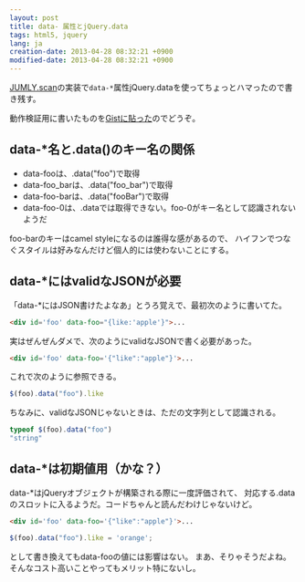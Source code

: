 ```yaml
---
layout: post
title: data- 属性とjQuery.data
tags: html5, jquery
lang: ja
creation-date: 2013-04-28 08:32:21 +0900
modified-date: 2013-04-28 08:32:21 +0900
---
```

[JUMLY.scan](http://jumly.herokuapp.com/)の実装で`data-*`属性jQuery.dataを使ってちょっとハマったので書き残す。

動作検証用に書いたものを[Gistに貼った](https://gist.github.com/tmtk75/5475559)のでどうぞ。

## data-*名と.data()のキー名の関係
- data-fooは、.data("foo")で取得
- data-foo\_barは、.data("foo\_bar")で取得
- data-foo-barは、.data("fooBar")で取得
- data-foo-0は、.dataでは取得できない。foo-0がキー名として認識されないようだ

foo-barのキーはcamel styleになるのは誰得な感があるので、
ハイフンでつなぐスタイルは好みなんだけど個人的には使わないことにする。



## data-*にはvalidなJSONが必要
「data-*にはJSON書けたよなあ」とうろ覚えで、最初次のように書いてた。

```html
<div id='foo' data-foo="{like:'apple'}">...
```

実はぜんぜんダメで、次のようにvalidなJSONで書く必要があった。

```html
<div id='foo' data-foo='{"like":"apple"}'>...
```

これで次のように参照できる。

```javascript
$(foo).data("foo").like
```

ちなみに、validなJSONじゃないときは、ただの文字列として認識される。

```javascript
typeof $(foo).data("foo")
"string"
```



## data-*は初期値用（かな？）

data-*はjQueryオブジェクトが構築される際に一度評価されて、
対応する.dataのスロットに入るようだ。コードちゃんと読んだわけじゃないけど。

```html
<div id='foo' data-foo='{"like":"apple"}'>...
```

```javascript
$(foo).data("foo").like = 'orange';
```

として書き換えてもdata-fooの値には影響はない。
まあ、そりゃそうだよね。そんなコスト高いことやってもメリット特にないし。
